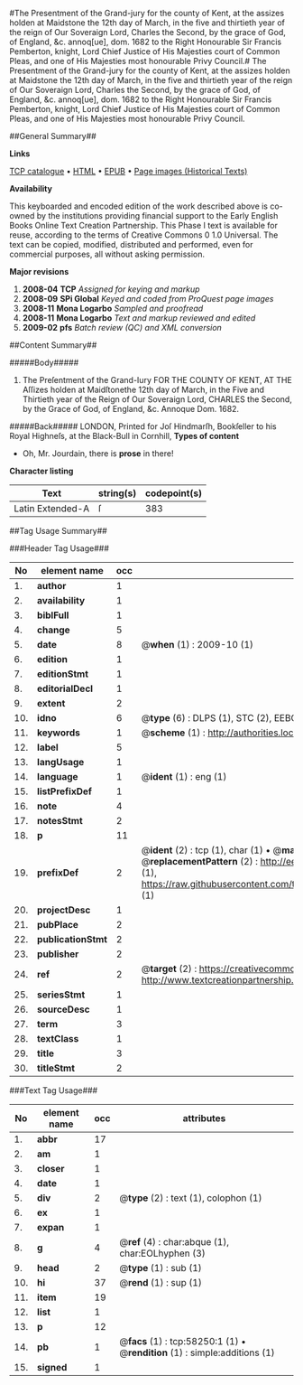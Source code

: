 #The Presentment of the Grand-jury for the county of Kent, at the assizes holden at Maidstone the 12th day of March, in the five and thirtieth year of the reign of Our Soveraign Lord, Charles the Second, by the grace of God, of England, &c. annoq[ue], dom. 1682 to the Right Honourable Sir Francis Pemberton, knight, Lord Chief Justice of His Majesties court of Common Pleas, and one of His Majesties most honourable Privy Council.#
The Presentment of the Grand-jury for the county of Kent, at the assizes holden at Maidstone the 12th day of March, in the five and thirtieth year of the reign of Our Soveraign Lord, Charles the Second, by the grace of God, of England, &c. annoq[ue], dom. 1682 to the Right Honourable Sir Francis Pemberton, knight, Lord Chief Justice of His Majesties court of Common Pleas, and one of His Majesties most honourable Privy Council.

##General Summary##

**Links**

[TCP catalogue](http://www.ota.ox.ac.uk/tcp/)  • 
[HTML](http://tei.it.ox.ac.uk/tcp/Texts-HTML/free/A55/A55730.html)  • 
[EPUB](http://tei.it.ox.ac.uk/tcp/Texts-EPUB/free/A55/A55730.epub) • 
[Page images (Historical Texts)](https://data.historicaltexts.jisc.ac.uk/view?pubId=eebo-12271147e&pageId=eebo-12271147e-58250-1)

**Availability**

This keyboarded and encoded edition of the
	       work described above is co-owned by the institutions
	       providing financial support to the Early English Books
	       Online Text Creation Partnership. This Phase I text is
	       available for reuse, according to the terms of Creative
	       Commons 0 1.0 Universal. The text can be copied,
	       modified, distributed and performed, even for
	       commercial purposes, all without asking permission.

**Major revisions**

1. __2008-04__ __TCP__ *Assigned for keying and markup*
1. __2008-09__ __SPi Global__ *Keyed and coded from ProQuest page images*
1. __2008-11__ __Mona Logarbo__ *Sampled and proofread*
1. __2008-11__ __Mona Logarbo__ *Text and markup reviewed and edited*
1. __2009-02__ __pfs__ *Batch review (QC) and XML conversion*

##Content Summary##

#####Body#####

1. The Preſentment of the Grand-Iury FOR THE COUNTY OF KENT, AT THE Aſſizes holden at Maidſtonethe 12th day of March, in the Five and Thirtieth year of the Reign of Our Soveraign Lord, CHARLES the Second, by the Grace of God, of England, &c. Annoque Dom. 1682.

#####Back#####
LONDON, Printed for Joſ Hindmarſh, Bookſeller to his Royal Highneſs, at the Black-Bull in Cornhill, 
**Types of content**

  * Oh, Mr. Jourdain, there is **prose** in there!

**Character listing**


|Text|string(s)|codepoint(s)|
|---|---|---|
|Latin Extended-A|ſ|383|

##Tag Usage Summary##

###Header Tag Usage###

|No|element name|occ|attributes|
|---|---|---|---|
|1.|__author__|1||
|2.|__availability__|1||
|3.|__biblFull__|1||
|4.|__change__|5||
|5.|__date__|8| @__when__ (1) : 2009-10 (1)|
|6.|__edition__|1||
|7.|__editionStmt__|1||
|8.|__editorialDecl__|1||
|9.|__extent__|2||
|10.|__idno__|6| @__type__ (6) : DLPS (1), STC (2), EEBO-CITATION (1), OCLC (1), VID (1)|
|11.|__keywords__|1| @__scheme__ (1) : http://authorities.loc.gov/ (1)|
|12.|__label__|5||
|13.|__langUsage__|1||
|14.|__language__|1| @__ident__ (1) : eng (1)|
|15.|__listPrefixDef__|1||
|16.|__note__|4||
|17.|__notesStmt__|2||
|18.|__p__|11||
|19.|__prefixDef__|2| @__ident__ (2) : tcp (1), char (1)  •  @__matchPattern__ (2) : ([0-9\-]+):([0-9IVX]+) (1), (.+) (1)  •  @__replacementPattern__ (2) : http://eebo.chadwyck.com/downloadtiff?vid=$1&page=$2 (1), https://raw.githubusercontent.com/textcreationpartnership/Texts/master/tcpchars.xml#$1 (1)|
|20.|__projectDesc__|1||
|21.|__pubPlace__|2||
|22.|__publicationStmt__|2||
|23.|__publisher__|2||
|24.|__ref__|2| @__target__ (2) : https://creativecommons.org/publicdomain/zero/1.0/ (1), http://www.textcreationpartnership.org/docs/. (1)|
|25.|__seriesStmt__|1||
|26.|__sourceDesc__|1||
|27.|__term__|3||
|28.|__textClass__|1||
|29.|__title__|3||
|30.|__titleStmt__|2||


###Text Tag Usage###

|No|element name|occ|attributes|
|---|---|---|---|
|1.|__abbr__|17||
|2.|__am__|1||
|3.|__closer__|1||
|4.|__date__|1||
|5.|__div__|2| @__type__ (2) : text (1), colophon (1)|
|6.|__ex__|1||
|7.|__expan__|1||
|8.|__g__|4| @__ref__ (4) : char:abque (1), char:EOLhyphen (3)|
|9.|__head__|2| @__type__ (1) : sub (1)|
|10.|__hi__|37| @__rend__ (1) : sup (1)|
|11.|__item__|19||
|12.|__list__|1||
|13.|__p__|12||
|14.|__pb__|1| @__facs__ (1) : tcp:58250:1 (1)  •  @__rendition__ (1) : simple:additions (1)|
|15.|__signed__|1||
